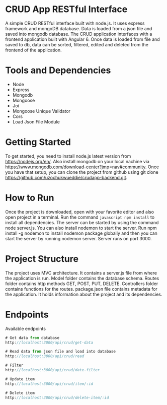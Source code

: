 # CRUD App RESTful Interface
A simple CRUD RESTful interface built with node.js. It uses express framework and mongoDB database. Data is loaded from a json file and saved into mongodb database. The CRUD application interfaces with a frontend application built with Angular 6. Once data is loaded from file and saved to db, data can be sorted, filtered, edited and deleted from the frontend of the application.

# Tools and Dependencies
- Node
- Express
- Mongodb
- Mongoose
- Joi
- Mongoose Unique Validator
- Cors
- Load Json File Module

# Getting Started
To get started, you need to install node.js latest version from https://nodejs.org/en/. Also install mongodb on your local nachine via https://www.mongodb.com/download-center?jmp=nav#community. Once you have that setup, you can clone the project from github using git clone https://github.com/uzochukwueddie/crudapp-backend.git.

# How to Run
Once the project is downloaded, open with your favorite editor and also open project in a terminal. Run the command ```javascript npm install``` to install all dependencies. The server can be started by using the command node server.js. You can also install nodemon to start the server. Run npm install -g nodemon to install nodemon package globally and then you can start the server by running nodemon server. Server runs on port 3000.

# Project Structure
The project uses MVC architecture. It contains a server.js file from where the application is run. Model folder contains the database schema. Routes folder contains http methods GET, POST, PUT, DELETE. Controllers folder contains functions for the routes. package.json file contains metadata for the application. It holds information about the project and its dependencies.

# Endpoints
Available endpoints 
```javascript
# Get data from database
http://localhost:3000/api/crud/get-data 

# Read data from json file and load into database
http://localhost:3000/api/crud/read

# Filter
http://localhost:3000/api/crud/date-filter

# Update item
http://localhost:3000/api/crud/item/:id

# Delete item
http://localhost:3000/api/crud/delete-item/:id

```
